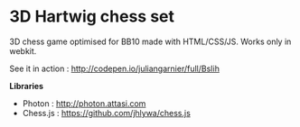 3D Hartwig chess set 
====================

3D chess game optimised for BB10 made with HTML/CSS/JS.
Works only in webkit.

See it in action : http://codepen.io/juliangarnier/full/BsIih

**Libraries**

* Photon : http://photon.attasi.com
* Chess.js : https://github.com/jhlywa/chess.js
